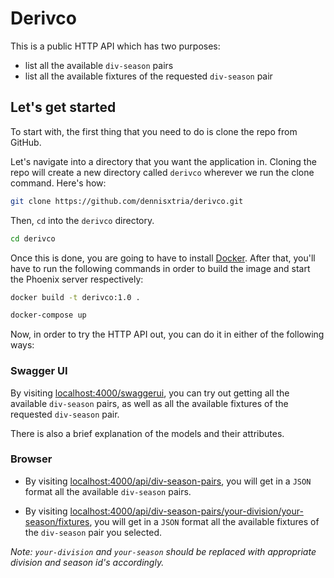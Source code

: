 # Derivco

This is a public HTTP API which has two purposes:

* list all the available `div-season` pairs
* list all the available fixtures of the requested `div-season` pair

## Let's get started

To start with, the first thing that you need to do is clone the repo from GitHub.

Let's navigate into a directory that you want the application in. Cloning the repo will create a new directory called `derivco` wherever we run the clone command. Here's how:

```bash
git clone https://github.com/dennisxtria/derivco.git
```

Then, `cd` into the `derivco` directory.

```bash
cd derivco
```

Once this is done, you are going to have to install [Docker](https://www.docker.com/products/docker-desktop). After that, you'll have to run the following commands in order to build the image and start the Phoenix server respectively:

```bash
docker build -t derivco:1.0 .
```

```bash
docker-compose up
```

Now, in order to try the HTTP API out, you can do it in either of the following ways:

### Swagger UI

By visiting [localhost:4000/swaggerui](localhost:4000/swaggerui), you can try out getting all the available `div-season` pairs, as well as all the available fixtures of the requested `div-season` pair.

There is also a brief explanation of the models and their attributes.

### Browser

* By visiting [localhost:4000/api/div-season-pairs](localhost:4000/api/div-season-pairs), you will get in a `JSON` format all the available `div-season` pairs.

* By visiting [localhost:4000/api/div-season-pairs/your-division/your-season/fixtures](localhost:4000/api/div-season-pairs/your-division/your-season/fixtures), you will get in a `JSON` format all the available fixtures of the `div-season` pair you selected.

*Note: `your-division` and `your-season` should be replaced with appropriate division and season id's accordingly.*
